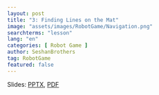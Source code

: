 ```yaml
---
layout: post
title: "3: Finding Lines on the Mat"
image: "assets/images/RobotGame/Navigation.png"
searchterms: "lesson"
lang: "en"
categories: [ Robot Game ]
author: SeshanBrothers
tag: RobotGame
featured: false
---
```




Slides: <a href="/translations/en-us/RobotGame/FindingLines.pptx">PPTX</a>, <a href="/translations/en-us/RobotGame/FindingLines.pdf">PDF </a>

